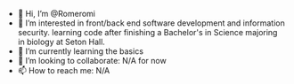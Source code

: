 - 👋 Hi, I’m @Romeromi
- 👀 I’m interested in front/back end software development and information security. learning code after finishing a Bachelor's in Science majoring in biology at Seton Hall.
- 🌱 I’m currently learning the basics
- 💞️ I’m looking to collaborate: N/A for now
- 📫 How to reach me: N/A

<!---
Romeromi/Romeromi is a ✨ special ✨ repository because its `README.md` (this file) appears on your GitHub profile.
You can click the Preview link to take a look at your changes.
--->
